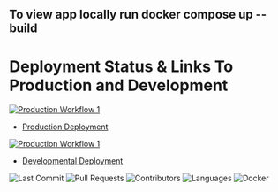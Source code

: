 ## To view app locally run docker compose up --build

# Deployment Status & Links To Production and Development


[![Production Workflow 1](https://github.com/DianaZawislak/My-Portfolio/actions/workflows/prod.yml/badge.svg)](https://github.com/DianaZawislak/My-Portfolio/actions/workflows/prod.yml)
* [Production Deployment](https://dianazawislak-portfolio.herokuapp.com)


[![Production Workflow 1](https://github.com/DianaZawislak/My-Portfolio/actions/workflows/prod.yml/badge.svg)](https://github.com/DianaZawislak/My-Portfolio/actions/workflows/dev.yml)
* [Developmental Deployment](https://portfolio-diana-dev.herokuapp.com)


![Last Commit](https://img.shields.io/github/last-commit/DianaZawislak/My-Portfolio?style=plastic)
![Pull Requests](https://img.shields.io/github/issues-pr/DianaZawislak/My-Portfolio?style=plastic)
![Contributors](https://img.shields.io/github/contributors/DianaZawislak/My-Portfolio?style=plastic)
![Languages](https://img.shields.io/github/languages/count/DianaZawislak/My-Portfolio?style=plastic) 
![Docker](https://img.shields.io/docker/automated/dianazawislak/mit-activityMy-Portfolio?style=plastic)

